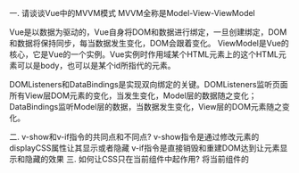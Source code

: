 一. 请谈谈Vue中的MVVM模式
MVVM全称是Model-View-ViewModel

Vue是以数据为驱动的，Vue自身将DOM和数据进行绑定，一旦创建绑定，DOM和数据将保持同步，每当数据发生变化，DOM会跟着变化。 ViewModel是Vue的核心，它是Vue的一个实例。Vue实例时作用域某个HTML元素上的这个HTML元素可以是body，也可以是某个id所指代的元素。

DOMListeners和DataBindings是实现双向绑定的关键。DOMListeners监听页面所有View层DOM元素的变化，当发生变化，Model层的数据随之变化；DataBindings监听Model层的数据，当数据发生变化，View层的DOM元素随之变化。

二. v-show和v-if指令的共同点和不同点?
v-show指令是通过修改元素的displayCSS属性让其显示或者隐藏
v-if指令是直接销毁和重建DOM达到让元素显示和隐藏的效果
三. 如何让CSS只在当前组件中起作用?
将当前组件的<style>修改为<style scoped>

四. <keep-alive></keep-alive>的作用是什么?
<keep-alive></keep-alive> 包裹动态组件时，会缓存不活动的组件实例,主要用于保留组件状态或避免重新渲染。

大白话: 比如有一个列表和一个详情，那么用户就会经常执行打开详情=>返回列表=>打开详情…这样的话列表和详情都是一个频率很高的页面，那么就可以对列表组件使用<keep-alive></keep-alive>进行缓存，这样用户每次返回列表的时候，都能从缓存中快速渲染，而不是重新渲染

五. Vue中引入组件的步骤?
1.采用ES6的import ... from ...语法或CommonJS的require()方法引入组件
2.对组件进行注册,代码如下

// 注册
Vue.component('my-component', {
  template: '<div>A custom component!</div>'
})
3.使用组件<my-component></my-component>

六. 指令v-el的作用是什么?
提供一个在页面上已存在的 DOM 元素作为 Vue 实例的挂载目标.可以是 CSS 选择器，也可以是一个 HTMLElement 实例,

七. 在Vue中使用插件的步骤
采用ES6的import ... from ...语法或CommonJSd的require()方法引入插件
使用全局方法Vue.use( plugin )使用插件,可以传入一个选项对象Vue.use(MyPlugin, { someOption: true })
八. 请列举出3个Vue中常用的生命周期钩子函数?
created: 实例已经创建完成之后调用,在这一步,实例已经完成数据观测, 属性和方法的运算, watch/event事件回调. 然而, 挂载阶段还没有开始, $el属性目前还不可见
mounted: el被新创建的 vm.$el 替换，并挂载到实例上去之后调用该钩子。如果 root 实例挂载了一个文档内元素，当 mounted 被调用时 vm.$el 也在文档内。
activated::keep-alive组件激活时调用
九. 请简述下Vuex的原理和使用方法
数据单向流动
数据单向流动
一个应用可以看作是由上面三部分组成: View, Actions,State,数据的流动也是从View => Actions => State =>View 以此达到数据的单向流动.但是项目较大的, 组件嵌套过多的时候, 多组件共享同一个State会在数据传递时出现很多问题.Vuex就是为了解决这些问题而产生的.

Vuex可以被看作项目中所有组件的数据中心,我们将所有组件中共享的State抽离出来,任何组件都可以访问和操作我们的数据中心.

Vuex原理
上图可以很好的说明Vuex的组成,一个实例化的Vuex.Store由state, mutations和actions三个属性组成:

state中保存着共有数据
改变state中的数据有且只有通过mutations中的方法,且mutations中的方法必须是同步的
如果要写异步的方法,需要些在actions中, 并通过commit到mutations中进行state中数据的更改.
更多Vuex信息,请参考Vuex官网 : vuex.vuejs.org

十. 请谈谈Vue框架和Angular.js和React的不同
参见:Vue对比其他框架


作者：Lee_tanghui
链接：https://www.jianshu.com/p/e54a9a34a773
來源：简书



2、下列面试题

active-class是哪个组件的属性？
vue-router模块的router-link组件。

嵌套路由怎么定义？
在实际项目中我们会碰到多层嵌套的组件组合而成，但是我们如何实现嵌套路由呢？因此我们需要在 VueRouter 的参数中使用 children 配置，这样就可以很好的实现路由嵌套。
index.html，只有一个路由出口

<div id="app">  
    <!-- router-view 路由出口, 路由匹配到的组件将渲染在这里 -->  
    <router-view></router-view>  
</div>
main.js，路由的重定向，就会在页面一加载的时候，就会将home组件显示出来，因为重定向指向了home组件，redirect的指向与path的必须一致。children里面是子路由，当然子路由里面还可以继续嵌套子路由。

import Vue from 'vue'  
import VueRouter from 'vue-router'  
Vue.use(VueRouter)  
 
//引入两个组件 
 
import home from "./home.vue"  
import game from "./game.vue"  
//定义路由  
const routes = [  
    { path: "/", redirect: "/home" },//重定向,指向了home组件  
    {  
        path: "/home", component: home,  
        children: [  
            { path: "/home/game", component: game }  
        ]  
    }  
]  
//创建路由实例  
const router = new VueRouter({routes})  
 
new Vue({  
    el: '#app',  
    data: {  
    },  
    methods: {  
    },  
    router  
})
home.vue，点击显示就会将子路由显示在出来，子路由的出口必须在父路由里面，否则子路由无法显示。

<template>  
    <div>  
        <h3>首页</h3>  
        <router-link to="/home/game">  
            <button>显示<tton>  
        </router-link>  
        <router-view></router-view>  
    </div>  
</template>
game.vue

 <template>  
    <h3>游戏</h3>  
</template>
怎么定义vue-router的动态路由？怎么获取传过来的动态参数？
在router目录下的index.js文件中，对path属性加上/:id。
使用router对象的params.id。

vue-router有哪几种导航钩子？
三种，
第一种：是全局导航钩子：router.beforeEach(to,from,next)，作用：跳转前进行判断拦截。
第二种：组件内的钩子
第三种：单独路由独享组件

scss是什么？在vue.cli中的安装使用步骤是？有哪几大特性？
css的预编译。

使用步骤：

第一步：用npm 下三个loader（sass-loader、css-loader、node-sass）

第二步：在build目录找到webpack.base.config.js，在那个extends属性中加一个拓展.scss

第三步：还是在同一个文件，配置一个module属性

第四步：然后在组件的style标签加上lang属性 ，例如：lang=”scss”

有哪几大特性:

1、可以用变量，例如（$变量名称=值）；
2、可以用混合器，例如（）
3、可以嵌套

mint-ui是什么？怎么使用？说出至少三个组件使用方法？
基于vue的前端组件库。npm安装，然后import样式和js，vue.use（mintUi）全局引入。在单个组件局部引入：import {Toast} from ‘mint-ui’。
组件一：Toast(‘登录成功’)；
组件二：mint-header；
组件三：mint-swiper

v-model是什么？怎么使用？ vue中标签怎么绑定事件？
可以实现双向绑定，指令（v-class、v-for、v-if、v-show、v-on）。vue的model层的data属性。绑定事件：<input @click=doLog()/>

iframe的优缺点？
iframe也称作嵌入式框架，嵌入式框架和框架网页类似，它可以把一个网页的框架和内容嵌入在现有的网页中。

优点：

解决加载缓慢的第三方内容如图标和广告等的加载问题
Security sandbox
并行加载脚本
方便制作导航栏
缺点：

iframe会阻塞主页面的Onload事件
即时内容为空，加载也需要时间
没有语意
简述一下Sass、Less，且说明区别？
他们是动态的样式语言，是CSS预处理器,CSS上的一种抽象层。他们是一种特殊的语法/语言而编译成CSS。
变量符不一样，less是@，而Sass是$;
Sass支持条件语句，可以使用if{}else{},for{}循环等等。而Less不支持;
Sass是基于Ruby的，是在服务端处理的，而Less是需要引入less.js来处理Less代码输出Css到浏览器

axios是什么？怎么使用？描述使用它实现登录功能的流程？
请求后台资源的模块。npm install axios -S装好，然后发送的是跨域，需在配置文件中config/index.js进行设置。后台如果是Tp5则定义一个资源路由。js中使用import进来，然后.get或.post。返回在.then函数中如果成功，失败则是在.catch函数中

axios+tp5进阶中，调用axios.post(‘api/user’)是进行的什么操作？axios.put(‘api/user/8′)呢？
跨域，添加用户操作，更新操作。

vuex是什么？怎么使用？哪种功能场景使用它？
vue框架中状态管理。在main.js引入store，注入。新建了一个目录store，….. export 。场景有：单页应用中，组件之间的状态。音乐播放、登录状态、加入购物车

mvvm框架是什么？它和其它框架（jquery）的区别是什么？哪些场景适合？
一个model+view+viewModel框架，数据模型model，viewModel连接两个

区别：vue数据驱动，通过数据来显示视图层而不是节点操作。

场景：数据操作比较多的场景，更加便捷

自定义指令（v-check、v-focus）的方法有哪些？它有哪些钩子函数？还有哪些钩子函数参数？
全局定义指令：在vue对象的directive方法里面有两个参数，一个是指令名称，另外一个是函数。组件内定义指令：directives

钩子函数：bind（绑定事件触发）、inserted(节点插入的时候触发)、update（组件内相关更新）

钩子函数参数：el、binding

说出至少4种vue当中的指令和它的用法？
v-if：判断是否隐藏；v-for：数据循环出来；v-bind:class：绑定一个属性；v-model：实现双向绑定

vue-router是什么？它有哪些组件？
vue用来写路由一个插件。router-link、router-view

导航钩子有哪些？它们有哪些参数？
导航钩子有：

a/全局钩子和组件内独享的钩子。b/beforeRouteEnter、afterEnter、beforeRouterUpdate、beforeRouteLeave

参数：

有to（去的那个路由）、from（离开的路由）、next（一定要用这个函数才能去到下一个路由，如果不用就拦截）最常用就这几种

Vue的双向数据绑定原理是什么？
vue.js 是采用数据劫持结合发布者-订阅者模式的方式，通过Object.defineProperty()来劫持各个属性的setter，getter，在数据变动时发布消息给订阅者，触发相应的监听回调。

具体步骤：

第一步：需要observe的数据对象进行递归遍历，包括子属性对象的属性，都加上 setter和getter
这样的话，给这个对象的某个值赋值，就会触发setter，那么就能监听到了数据变化

第二步：compile解析模板指令，将模板中的变量替换成数据，然后初始化渲染页面视图，并将每个指令对应的节点绑定更新函数，添加监听数据的订阅者，一旦数据有变动，收到通知，更新视图

第三步：Watcher订阅者是Observer和Compile之间通信的桥梁，主要做的事情是:
1、在自身实例化时往属性订阅器(dep)里面添加自己
2、自身必须有一个update()方法
3、待属性变动dep.notice()通知时，能调用自身的update()方法，并触发Compile中绑定的回调，则功成身退。

第四步：MVVM作为数据绑定的入口，整合Observer、Compile和Watcher三者，通过Observer来监听自己的model数据变化，通过Compile来解析编译模板指令，最终利用Watcher搭起Observer和Compile之间的通信桥梁，达到数据变化 -> 视图更新；视图交互变化(input) -> 数据model变更的双向绑定效果。

请详细说下你对vue生命周期的理解？
总共分为8个阶段创建前/后，载入前/后，更新前/后，销毁前/后

创建前/后： 在beforeCreated阶段，vue实例的挂载元素$el和数据对象data都为undefined，还未初始化。在created阶段，vue实例的数据对象data有了，$el还没有。
 
载入前/后：在beforeMount阶段，vue实例的$el和data都初始化了，但还是挂载之前为虚拟的dom节点，data.message还未替换。在mounted阶段，vue实例挂载完成，data.message成功渲染。
 
更新前/后：当data变化时，会触发beforeUpdate和updated方法。
 
销毁前/后：在执行destroy方法后，对data的改变不会再触发周期函数，说明此时vue实例已经解除了事件监听以及和dom的绑定，但是dom结构依然存在
请说下封装 vue 组件的过程？
首先，组件可以提升整个项目的开发效率。能够把页面抽象成多个相对独立的模块，解决了我们传统项目开发：效率低、难维护、复用性等问题。

然后，使用Vue.extend方法创建一个组件，然后使用Vue.component方法注册组件。子组件需要数据，可以在props中接受定义。而子组件修改好数据后，想把数据传递给父组件。可以采用emit方法。

你是怎么认识vuex的？
vuex可以理解为一种开发模式或框架。比如PHP有thinkphp，java有spring等。
通过状态（数据源）集中管理驱动组件的变化（好比spring的IOC容器对bean进行集中管理）。

应用级的状态集中放在store中； 改变状态的方式是提交mutations，这是个同步的事物； 异步逻辑应该封装在action中。

vue-loader是什么？使用它的用途有哪些？
解析.vue文件的一个加载器，跟template/js/style转换成js模块。

用途：js可以写es6、style样式可以scss或less、template可以加jade等

请说出vue.cli项目中src目录每个文件夹和文件的用法？
assets文件夹是放静态资源；components是放组件；router是定义路由相关的配置;view视图；app.vue是一个应用主组件；main.js是入口文件

vue.cli中怎样使用自定义的组件？有遇到过哪些问题吗？
第一步：在components目录新建你的组件文件（smithButton.vue），script一定要export default {

第二步：在需要用的页面（组件）中导入：import smithButton from ‘../components/smithButton.vue’

第三步：注入到vue的子组件的components属性上面,components:{smithButton}

第四步：在template视图view中使用，<smith-button> </smith-button>
问题有：smithButton命名，使用的时候则smith-button。

聊聊你对Vue.js的template编译的理解？
简而言之，就是先转化成AST树，再得到的render函数返回VNode（Vue的虚拟DOM节点）

详情步骤：

首先，通过compile编译器把template编译成AST语法树（abstract syntax tree 即 源代码的抽象语法结构的树状表现形式），compile是createCompiler的返回值，createCompiler是用以创建编译器的。另外compile还负责合并option。

然后，AST会经过generate（将AST语法树转化成render funtion字符串的过程）得到render函数，render的返回值是VNode，VNode是Vue的虚拟DOM节点，里面有（标签名、子节点、文本等等）

vue的历史记录
history 记录中向前或者后退多少步

vuejs与angularjs以及react的区别？
1.与AngularJS的区别
相同点：

都支持指令：内置指令和自定义指令。

都支持过滤器：内置过滤器和自定义过滤器。

都支持双向数据绑定。

都不支持低端浏览器。

不同点：

1.AngularJS的学习成本高，比如增加了Dependency Injection特性，而Vue.js本身提供的API都比较简单、直观。

2.在性能上，AngularJS依赖对数据做脏检查，所以Watcher越多越慢。

Vue.js使用基于依赖追踪的观察并且使用异步队列更新。所有的数据都是独立触发的。

对于庞大的应用来说，这个优化差异还是比较明显的。

2.与React的区别
相同点：

React采用特殊的JSX语法，Vue.js在组件开发中也推崇编写.vue特殊文件格式，对文件内容都有一些约定，两者都需要编译后使用。

中心思想相同：一切都是组件，组件实例之间可以嵌套。

都提供合理的钩子函数，可以让开发者定制化地去处理需求。

都不内置列数AJAX，Route等功能到核心包，而是以插件的方式加载。

在组件开发中都支持mixins的特性。

不同点：

React依赖Virtual DOM,而Vue.js使用的是DOM模板。React采用的Virtual DOM会对渲染出来的结果做脏检查。

Vue.js在模板中提供了指令，过滤器等，可以非常方便，快捷地操作DOM。





vue生命周期面试题
什么是vue生命周期？
Vue 实例从创建到销毁的过程，就是生命周期。也就是从开始创建、初始化数据、编译模板、挂载Dom→渲染、更新→渲染、卸载等一系列过程，我们称这是 Vue 的生命周期。

vue生命周期的作用是什么？
它的生命周期中有多个事件钩子，让我们在控制整个Vue实例的过程时更容易形成好的逻辑。

vue生命周期总共有几个阶段？
它可以总共分为8个阶段：创建前/后, 载入前/后,更新前/后,销毁前/销毁后

第一次页面加载会触发哪几个钩子？
第一次页面加载时会触发 beforeCreate, created, beforeMount, mounted 这几个钩子

DOM 渲染在 哪个周期中就已经完成？
DOM 渲染在 mounted 中就已经完成了

简单描述每个周期具体适合哪些场景？
生命周期钩子的一些使用方法： beforecreate : 可以在这加个loading事件，在加载实例时触发 created : 初始化完成时的事件写在这里，如在这结束loading事件，异步请求也适宜在这里调用 mounted : 挂载元素，获取到DOM节点 updated : 如果对数据统一处理，在这里写上相应函数 beforeDestroy : 可以做一个确认停止事件的确认框 nextTick : 更新数据后立即操作dom

arguments是一个伪数组，没有遍历接口，不能遍历